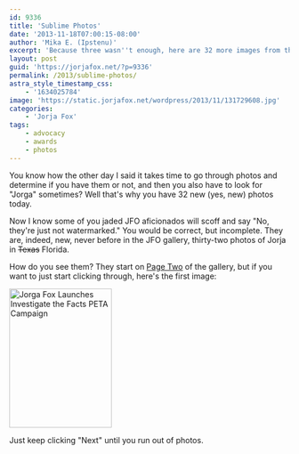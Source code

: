 ```yaml
---
id: 9336
title: 'Sublime Photos'
date: '2013-11-18T07:00:15-08:00'
author: 'Mika E. (Ipstenu)'
excerpt: 'Because three wasn''t enough, here are 32 more images from the past. In this case, Jorja in Florida for the PETA.'
layout: post
guid: 'https://jorjafox.net/?p=9336'
permalink: /2013/sublime-photos/
astra_style_timestamp_css:
    - '1634025784'
image: 'https://static.jorjafox.net/wordpress/2013/11/131729608.jpg'
categories:
    - 'Jorja Fox'
tags:
    - advocacy
    - awards
    - photos
---
```


You know how the other day I said it takes time to go through photos and determine if you have them or not, and then you also have to look for "Jorga" sometimes? Well that's why you have 32 new (yes, new) photos today.

Now I know some of you jaded JFO aficionados will scoff and say "No, they're just not watermarked." You would be correct, but incomplete. They are, indeed, new, never before in the JFO gallery, thirty-two photos of Jorja in <del>Texas</del> Florida.

How do you see them? They start on <a href="https://jorjafox.net/gallery/pub/animals/20111106-sublime/page/2">Page Two</a> of the gallery, but if you want to just start clicking through, here's the first image:

<a href="https://jorjafox.net/gallery/pub/animals/20111106-sublime/131729602.jpg"><img class="aligncenter size-medium wp-image-9337" alt="Jorga Fox Launches Investigate the Facts PETA Campaign" src="//static.jorjafox.net/wordpress/2013/11/131729602.jpg" width="184" height="250" /></a>

Just keep clicking "Next" until you run out of photos.